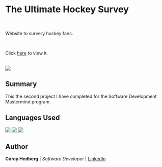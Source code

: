 # The Ultimate Hockey Survey

<br>

Website to survery hockey fans.

<br>

Click [here](https://cheddrs.github.io/to_do_app/) to view it.

<br>

<image src="media/readme_screenshot.png">

## Summary

This the second project I have completed for the Software Development Mastermind program.

## Languages Used

<image src="media/html.png"> <image src="media/css.png"> <image src="media/js.png">

## Author

**Corey Hedberg** | _Software Developer_ | [LinkedIn](https://www.linkedin.com/in/coreyhedberg/)
